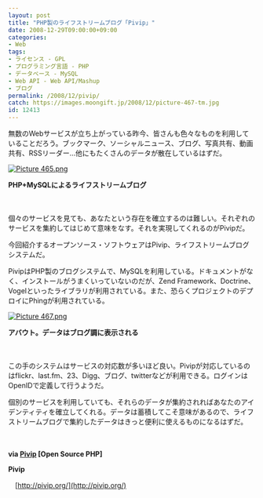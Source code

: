 ```yaml
---
layout: post
title: "PHP製のライフストリームブログ「Pivip」"
date: 2008-12-29T09:00:00+09:00
categories:
- Web
tags: 
- ライセンス - GPL
- プログラミング言語 - PHP
- データベース - MySQL
- Web API - Web API/Mashup
- ブログ
permalink: /2008/12/pivip/
catch: https://images.moongift.jp/2008/12/picture-467-tm.jpg
id: 12413
---
```

無数のWebサービスが立ち上がっている昨今、皆さんも色々なものを利用していることだろう。ブックマーク、ソーシャルニュース、ブログ、写真共有、動画共有、RSSリーダー…他にもたくさんのデータが散在しているはずだ。

  

[![Picture 465.png](https://images.moongift.jp/2008/12/picture-465-tm.jpg)](https://images.moongift.jp/2008/12/picture-465.png)  
  
**PHP+MySQLによるライフストリームブログ**

  

　

  

個々のサービスを見ても、あなたという存在を確立するのは難しい。それぞれのサービスを集約してはじめて意味をなす。それを実現してくれるのがPivipだ。

  

今回紹介するオープンソース・ソフトウェアはPivip、ライフストリームブログシステムだ。

  
<!--more-->

PivipはPHP製のブログシステムで、MySQLを利用している。ドキュメントがなく、インストールがうまくいっていないのだが、Zend Framework、Doctrine、Vogelといったライブラリが利用されている。また、恐らくプロジェクトのデプロイにPhingが利用されている。

  

[![Picture 467.png](https://images.moongift.jp/2008/12/picture-467-tm.jpg)](https://images.moongift.jp/2008/12/picture-467.png)  
  
**アバウト。データはブログ調に表示される**

  

　

  

この手のシステムはサービスの対応数が多いほど良い。Pivipが対応しているのはflickr、last.fm、23、Digg、ブログ、twitterなどが利用できる。ログインはOpenIDで定義して行うようだ。

  

個別のサービスを利用していても、それらのデータが集約されればあなたのアイデンティティを確立してくれる。データは蓄積してこそ意味があるので、ライフストリームブログで集約したデータはきっと便利に使えるものになるはずだ。

  

　

  

**via [Pivip](http://open.srcphp.com/projects/34-Pivip) [Open Source PHP]**

  

**Pivip**  
  
　[http://pivip.org/](http://pivip.org/)

  
